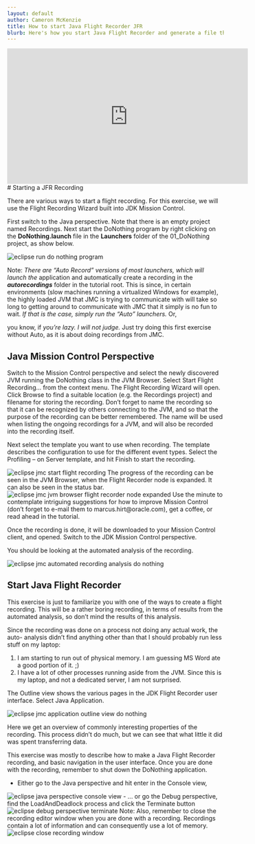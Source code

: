 ```yaml
---
layout: default
author: Cameron McKenzie
title: How to start Java Flight Recorder JFR
blurb: Here's how you start Java Flight Recorder and generate a file that profiles your JVM's performance.
---
```

<div class="embed-responsive embed-responsive-16by9">
<iframe width="560" height="315" src="https://www.youtube.com/embed/SzRq99Qy96Y" frameborder="0" allow="accelerometer; autoplay; clipboard-write; encrypted-media; gyroscope; picture-in-picture" allowfullscreen></iframe>
</div>
<a id="markdown-exercise-2a--starting-a-jfr-recording" name="exercise-2a--starting-a-jfr-recording"></a>
# Starting a JFR Recording

There are various ways to start a flight recording. For this exercise, we will use the
Flight Recording Wizard built into JDK Mission Control.

First switch to the Java perspective. Note that there is an empty project named
Recordings. Next start the DoNothing program by right clicking on the
**DoNothing.launch** file in the **Launchers** folder of the 01_DoNothing project,
as show below.


<img alt="eclipse run do nothing program" class="img-fluid" src="/assets/eclipse-run-do-nothing-program.png"/>


Note: _There are “Auto Record” versions of most launchers, which will launch the_
application and automatically create a recording in the **_autorecordings_** folder in
the tutorial root. This is since, in certain environments (slow machines running a
virtualized Windows for example), the highly loaded JVM that JMC is trying to
communicate with will take so long to getting around to communicate with JMC that
it simply is no fun to wait. _If that is the case, simply run the “Auto” launchers._ Or,

you know, if _you’re lazy. I will not judge._ Just try doing this first exercise without
Auto, as it is about doing recordings from JMC.

## Java Mission Control Perspective


Switch to the Mission Control perspective and select the newly discovered JVM
running the DoNothing class in the JVM Browser. Select Start Flight Recording...
from the context menu. The Flight Recording Wizard will open. Click Browse to find
a suitable location (e.g. the Recordings project) and filename for storing the
recording. Don’t forget to name the recording so that it can be recognized by others
connecting to the JVM, and so that the purpose of the recording can be better
remembered. The name will be used when listing the ongoing recordings for a JVM,
and will also be recorded into the recording itself.

Next select the template you want to use when recording. The template describes the
configuration to use for the different event types. Select the Profiling – on Server
template, and hit Finish to start the recording.


<img alt="eclipse jmc start flight recording" class="img-fluid" src="/assets/eclipse-jmc-start-flight-recording.png"/>
The progress of the recording can be seen in the JVM Browser, when the Flight
Recorder node is expanded. It can also be seen in the status bar.


<img alt="eclipse jmc jvm browser flight recorder node expanded" class="img-fluid" src="/assets/eclipse-jmc-jvm-browser-flight-recorder-node-expanded.png"/>
Use the minute to contemplate intriguing suggestions for how to improve Mission
Control (don’t forget to e-mail them to marcus.hirt@oracle.com), get a coffee, or read
ahead in the tutorial.

Once the recording is done, it will be downloaded to your Mission Control client, and
opened. Switch to the JDK Mission Control perspective.

You should be looking at the automated analysis of the recording.


<img alt="eclipse jmc automated recording analysis do nothing" class="img-fluid" src="/assets/eclipse-jmc-automated-recording-analysis-do-nothing.png"/>

## Start Java Flight Recorder 

This exercise is just to familiarize you with one of the ways to create a flight
recording. This will be a rather boring recording, in terms of results from the
automated analysis, so don’t mind the results of this analysis.

Since the recording was done on a process not doing any actual work, the auto-
analysis didn’t find anything other than that I should probably run less stuff on my
laptop:

1. I am starting to run out of physical memory. I am guessing MS Word ate a
    good portion of it. ;)
2. I have a lot of other processes running aside from the JVM. Since this is my
    laptop, and not a dedicated server, I am not surprised.

The Outline view shows the various pages in the JDK Flight Recorder user interface.
Select Java Application.


<img alt="eclipse jmc application outline view do nothing" class="img-fluid" src="/assets/eclipse-jmc-application-outline-view-do-nothing.png"/>

Here we get an overview of commonly interesting properties of the recording. This
process didn’t do much, but we can see that what little it did was spent transferring
data.

This exercise was mostly to describe how to make a Java Flight Recorder recording, and basic navigation
in the user interface. Once you are done with the recording, remember to shut down
the DoNothing application.




- Either go to the Java perspective and hit enter in the Console view,


<img alt="eclipse java perspective console view" class="img-fluid" src="/assets/eclipse-java-perspective-console-view.png"/>
- ... or go the Debug perspective, find the LoadAndDeadlock process and click the Terminate button


<img alt="eclipse debug perspective terminate" class="img-fluid" src="/assets/eclipse-debug-perspective-terminate.png"/>
Note: Also, remember to close the recording editor window when you are done with a
recording. Recordings contain a lot of information and can consequently use a lot of
memory.


<img alt="eclipse close recording window" class="img-fluid" src="/assets/eclipse-close-recording-window.png"/>
